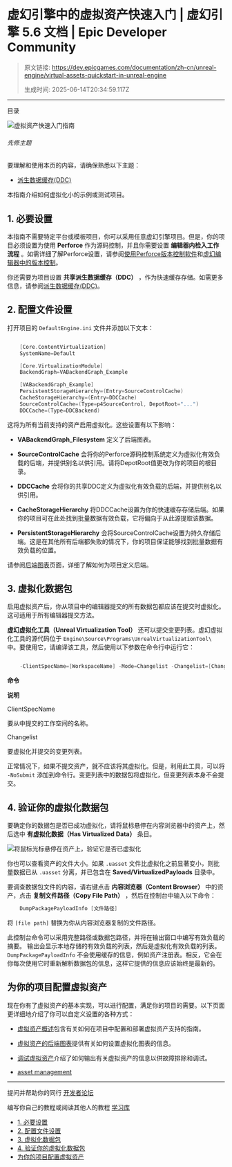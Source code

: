 # 虚幻引擎中的虚拟资产快速入门 | 虚幻引擎 5.6 文档 | Epic Developer Community

> 原文链接: https://dev.epicgames.com/documentation/zh-cn/unreal-engine/virtual-assets-quickstart-in-unreal-engine
> 
> 生成时间: 2025-06-14T20:34:59.117Z

---

目录

![虚拟资产快速入门指南](https://dev.epicgames.com/community/api/documentation/image/8271f92b-e23d-46ba-9036-337131fa91f4?resizing_type=fill&width=1920&height=335)

###### 先修主题

要理解和使用本页的内容，请确保熟悉以下主题：

-   [派生数据缓存(DDC)](/documentation/zh-cn/unreal-engine/using-derived-data-cache-in-unreal-engine)

本指南介绍如何虚拟化小的示例或测试项目。

## 1\. 必要设置

本指南不需要特定平台或模板项目，你可以采用任意虚幻引擎项目。但是，你的项目必须设置为使用 **Perforce** 作为源码控制，并且你需要设置 **编辑器内检入工作流程** 。如需详细了解Perforce设置，请参阅[使用Perforce版本控制软件](/documentation/zh-cn/unreal-engine/using-perforce-as-source-control-for-unreal-engine)和[虚幻编辑器中的版本控制](/documentation/zh-cn/unreal-engine/using-source-control-in-the-unreal-editor)。

你还需要为项目设置 **共享派生数据缓存（DDC）** ，作为快速缓存存储。如需更多信息，请参阅[派生数据缓存(DDC)](/documentation/zh-cn/unreal-engine/using-derived-data-cache-in-unreal-engine)。

## 2\. 配置文件设置

打开项目的 `DefaultEngine.ini` 文件并添加以下文本：

```cpp

	[Core.ContentVirtualization]
	SystemName=Default

	[Core.VirtualizationModule]
	BackendGraph=VABackendGraph_Example

	[VABackendGraph_Example]
	PersistentStorageHierarchy=(Entry=SourceControlCache)
	CacheStorageHierarchy=(Entry=DDCCache)
	SourceControlCache=(Type=p4SourceControl, DepotRoot="...")
	DDCCache=(Type=DDCBackend)
```

这将为所有当前支持的资产启用虚拟化。这些设置有以下影响：

-   **VABackendGraph\_Filesystem** 定义了后端图表。
    
-   **SourceControlCache** 会将你的Perforce源码控制系统定义为虚拟化有效负载的后端，并提供别名以供引用。请将DepotRoot值更改为你的项目的根目录。
    
-   **DDCCache** 会将你的共享DDC定义为虚拟化有效负载的后端，并提供别名以供引用。
    
-   **CacheStorageHierarchy** 将DDCCache设置为你的快速缓存存储后端。如果你的项目可在此处找到批量数据有效负载，它将偏向于从此源提取该数据。
    
-   **PersistentStorageHierarchy** 会将SourceControlCache设置为持久存储后端。这是在其他所有后端都失败的情况下，你的项目保证能够找到批量数据有效负载的位置。
    

请参阅[后端图表](/documentation/zh-cn/unreal-engine/backend-graphs-for-virtual-assets-in-unreal-engine)页面，详细了解如何为项目定义后端。

## 3\. 虚拟化数据包

启用虚拟资产后，你从项目中的编辑器提交的所有数据包都应该在提交时虚拟化。这可适用于所有编辑器提交方法。

**虚幻虚拟化工具（Unreal Virtualization Tool）** 还可以提交变更列表。虚幻虚拟化工具的源代码位于 `Engine\Source\Programs\UnrealVirtualizationTool\` 中。要使用它，请编译该工具，然后使用以下参数在命令行中运行它：

```cpp

	-ClientSpecName=[WorkspaceName] -Mode=Changelist -Changelist=[Changelist]
```

**命令**

**说明**

ClientSpecName

要从中提交的工作空间的名称。

Changelist

要虚拟化并提交的变更列表。

正常情况下，如果不提交资产，就不应该将其虚拟化。但是，利用此工具，可以将 `-NoSubmit` 添加到命令行。变更列表中的数据包将虚拟化，但变更列表本身不会提交。

## 4\. 验证你的虚拟化数据包

要确定你的数据包是否已成功虚拟化，请将鼠标悬停在内容浏览器中的资产上，然后选中 **有虚拟化数据（Has Virtualized Data）** 条目。

![将鼠标光标悬停在资产上，验证它是否已虚拟化](https://d1iv7db44yhgxn.cloudfront.net/documentation/images/8c44ffa7-2be1-42a7-bc4e-762ab62a8598/verifyvirtualasset.png)

你也可以查看资产的文件大小。如果 `.uasset` 文件比虚拟化之前显著变小，则批量数据已从 `.uasset` 分离，并已包含在 **Saved/VirtualizedPayloads** 目录中。

要调查数据包文件的内容，请右键点击 **内容浏览器（Content Browser）** 中的资产，点击 **复制文件路径（Copy File Path）** ，然后在控制台中输入以下命令：

```cpp
	DumpPackagePayloadInfo [文件路径]

```

将 `[file path]` 替换为你从内容浏览器复制的文件路径。

此控制台命令可以采用完整路径或数据包路径，并将在输出窗口中编写有效负载的摘要。 输出会显示本地存储的有效负载的列表，然后是虚拟化有效负载的列表。`DumpPackagePayloadInfo` 不会使用缓存的信息，例如资产注册表。相反，它会在你每次使用它时重新解析数据包的信息，这样它提供的信息应该始终是最新的。

## 为你的项目配置虚拟资产

现在你有了虚拟资产的基本实现，可以进行配置，满足你的项目的需要。以下页面更详细地介绍了你可以自定义设置的各种方式：

-   [虚拟资产概述](/documentation/zh-cn/unreal-engine/overview-of-virtual-assets-in-unreal-engine)包含有关如何在项目中配置和部署虚拟资产支持的指南。
    
-   [虚拟资产的后端图表](/documentation/zh-cn/unreal-engine/backend-graphs-for-virtual-assets-in-unreal-engine)提供有关如何设置虚拟化图表的信息。
    
-   [调试虚拟资产](/documentation/zh-cn/unreal-engine/debugging-virtual-assets-in-unreal-engine)介绍了如何输出有关虚拟资产的信息以供故障排除和调试。
    

-   [asset management](https://dev.epicgames.com/community/search?query=asset%20management)

* * *

提问并帮助你的同行 [开发者论坛](https://forums.unrealengine.com/categories?tag=unreal-engine)

编写你自己的教程或阅读其他人的教程 [学习库](https://dev.epicgames.com/community/unreal-engine/learning)

-   [1\. 必要设置](/documentation/zh-cn/unreal-engine/virtual-assets-quickstart-in-unreal-engine#1%E5%BF%85%E8%A6%81%E8%AE%BE%E7%BD%AE)
-   [2\. 配置文件设置](/documentation/zh-cn/unreal-engine/virtual-assets-quickstart-in-unreal-engine#2%E9%85%8D%E7%BD%AE%E6%96%87%E4%BB%B6%E8%AE%BE%E7%BD%AE)
-   [3\. 虚拟化数据包](/documentation/zh-cn/unreal-engine/virtual-assets-quickstart-in-unreal-engine#3%E8%99%9A%E6%8B%9F%E5%8C%96%E6%95%B0%E6%8D%AE%E5%8C%85)
-   [4\. 验证你的虚拟化数据包](/documentation/zh-cn/unreal-engine/virtual-assets-quickstart-in-unreal-engine#4%E9%AA%8C%E8%AF%81%E4%BD%A0%E7%9A%84%E8%99%9A%E6%8B%9F%E5%8C%96%E6%95%B0%E6%8D%AE%E5%8C%85)
-   [为你的项目配置虚拟资产](/documentation/zh-cn/unreal-engine/virtual-assets-quickstart-in-unreal-engine#%E4%B8%BA%E4%BD%A0%E7%9A%84%E9%A1%B9%E7%9B%AE%E9%85%8D%E7%BD%AE%E8%99%9A%E6%8B%9F%E8%B5%84%E4%BA%A7)